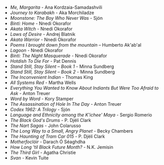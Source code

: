 * _Me, Margarita_ - Ana Kordzaia-Samadashvili
* _Journey to Karabakh_ - Aka Morchiladze
* _Moonstone: The Boy Who Never Was_ - Sjón
* _Binti: Home_ - Nnedi Okorafor
* _Akata Witch_ - Nnedi Okorafor
* _Laws of Desire_ - Andrej Blatnik
* _Akata Warrior_ - Nnedi Okorafor
* _Poems I brought down from the mountain_ – Humberto Ak'ab'al
* _Lagoon_ - Nnedi Okorafor
* _Binti: The Night Masquerade_ - Nnedi Okorafor
* _Hotdish To Die For_ - Pat Dennis
* _Stand Still, Stay Silent – Book 1_ - Minna Sundberg
* _Stand Still, Stay Silent – Book 2_ - Minna Sundberg
* _The Inconvenient Indian_ - Thomas King
* _All Systems Red_ - Martha Wells
* _Everything You Wanted to Know About Indiants But Were Too Afraid to Ask_ - Anton Treuer
* _Word by Word_ - Kory Stamper
* _The Assassination of Hole In The Day_ - Anton Treuer
* _Codex 1962: A Trilogy_ - Sjón
* _Language and Ethnicity among the K'ichee' Maya_ - Sergio Romerio
* _The Black God's Drums_ - P. Djèlí Clark
* _The Nart Sagas_ - John Colarusso
* _The Long Way to a Small, Angry Planet_ - Becky Chambers
* _The Haunting of Tram Car 015_ - P. Djèlí Clark
* _Motherfoclóir_ - Darach Ó Séaghdha
* _How Long 'til Black Future Month?_ - N.K. Jemisin
* _The Third Girl_ - Agatha Christie
* _Svan_ - Kevin Tuite